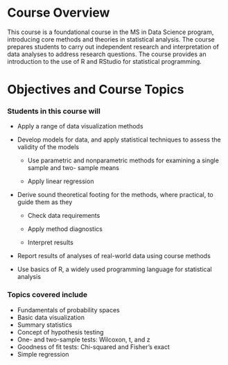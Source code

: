 # Course Overview
This course is a foundational course in the MS in Data Science program, introducing core methods
and theories in statistical analysis. The course prepares students to carry out independent research
and interpretation of data analyses to address research questions. The course provides an
introduction to the use of R and RStudio for statistical programming.


# Objectives and Course Topics

### Students in this course will
  - Apply a range of data visualization methods
    
  - Develop models for data, and apply statistical techniques to assess the validity of the
models

      * Use parametric and nonparametric methods for examining a single sample and two-
sample means

      * Apply linear regression
  
  - Derive sound theoretical footing for the methods, where practical, to guide them as they

      * Check data requirements
      
      *  Apply method diagnostics
      
      * Interpret results
      
  - Report results of analyses of real-world data using course methods
    
  - Use basics of R, a widely used programming language for statistical analysis
    
### Topics covered include

  - Fundamentals of probability spaces
  - Basic data visualization
  - Summary statistics
  - Concept of hypothesis testing
  - One- and two-sample tests: Wilcoxon, t, and z
  - Goodness of fit tests: Chi-squared and Fisher’s exact
  - Simple regression
